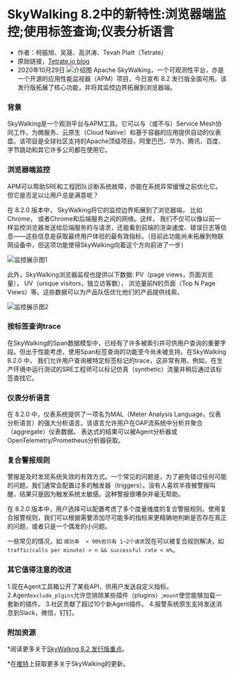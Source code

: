 # SkyWalking 8.2中的新特性:浏览器端监控;使用标签查询;仪表分析语言
* 作者：柯振旭、吴晟、高洪涛、Tevah Platt（Tetrate）
* 原始链接，[Tetrate.io blog](https://tetrate.io/blog/whats-new-with-apache-skywalking-8-2-browser-monitoring-and-more/)
* 2020年10月29日
![介绍图][overview_img]
Apache SkyWalking，一个可观测性平台，亦是一个开源的应用性能监视器（APM）项目，今日宣布 8.2 发行版全面可用。该发行版拓展了核心功能，并将其监控边界拓展到浏览器端。

### 背景
SkyWalking是一个观测平台与APM工具。它可以与（或不与）Service Mesh协同工作，为微服务、云原生（Cloud Native）和基于容器的应用提供自动的仪表盘。该项目是全球社区支持的Apache顶级项目，阿里巴巴、华为、腾讯、百度、字节跳动和其它许多公司都在使用它。

### 浏览器端监控
APM可以帮助SRE和工程团队诊断系统故障，亦能在系统异常缓慢之前优化它。但它是否足以让用户总是满意呢？  

在 8.2.0 版本中， SkyWalking将它的监控边界拓展到了浏览器端， 比如Chrome， 或者Chrome和后端服务之间的网络。这样， 我们不仅可以像以前一样监控浏览器发送给后端服务的与请求，还能看到前端的渲染速度、错误日志等信息——这些信息是获取最终用户体验的最有效指标。（目前此功能尚未拓展到物联网设备中，但这项功能使得SkyWalking向着这个方向前进了一步）  

![监控展示图1][func_1]  

此外，SkyWalking浏览器监视也提供以下数据:
PV（page views，页面浏览量）， UV（unique visitors，独立访客数）， 浏览量前N的页面（Top N Page Views）等。这些数据可以为产品队伍优化他们的产品提供线索。  

![监控展示图2][func_2]  

### 按标签查询trace
在SkyWalking的Span数据模型中，已经有了许多被索引并可供用户查询的重要字段。但出于性能考虑，使用Span标签查询的功能至今尚未被支持。在SkyWalking 8.2.0 中， 我们允许用户查询被特定标签标记的trace，这非常有用。例如，在生产环境中运行测试的SRE工程师可以标记仿真（synthetic）流量并稍后通过该标签查找它。

### 仪表分析语言
在 8.2.0 中，仪表系统提供了一项名为MAL（Meter Analysis Language，仪表分析语言）的强大分析语言。该语言允许用户在OAP流系统中分析并聚合（aggregate）仪表数据。
表达式的结果可以被Agent分析器或OpenTelemetry/Prometheus分析器获取。  

### 复合警报规则
警报是及时发现系统失效的有效方式。一个常见的问题是，为了避免错过任何可能的问题，我们通常会配置过多的触发器（triggers）。没有人喜欢半夜被警报叫醒，结果只是因为触发系统太敏感。这种警报很嘈杂并毫无帮助。  

在 8.2.0 版本中，用户选择可以配置考虑了多个度量维度的复合警报规则。使用复合报警规则，我们可以根据需要添加尽可能多的指标来更精确地判断是否存在真正的问题，或者只是一个偶发的小问题。  

一些常见的情况，如 `成功率  < 90%但只有 1~2个请求`现在可以被复合规则解决，如`traffic(calls per minute) > n && successful rate < m%`。  
### 其它值得注意的改进
1.现在Agent工具箱公开了某些API，供用户发送自定义指标。
2.Agent`exclude_plgins`允许您排除某些插件（plugins）;`mount`使您能够加载一套新的插件。
3.社区贡献了超过10个新Agent插件。
4.报警系统原生支持发送消息到Slack，微信，钉钉。

### 附加资源
*阅读更多关于[SkyWalkng 8.2 发行版重点][e1]。  

*在[推特][tw]上获取更多关于SkyWalking的更新。

[overview_img]:https://skywalking.apache.org/assets/img/apache-skywalking.87a0b9b4.jpg
[func_1]:https://skywalking.apache.org/assets/img/apache-skywalking-web-app-monitoring.b6364269.png
[func_2]:https://skywalking.apache.org/assets/img/apache-skywalking-web-pages-monitoring.e6de5515.png
[e1]:https://github.com/apache/skywalking/blob/v8.2.0/CHANGES.md
[tw]:https://twitter.com/ASFSkyWalking
